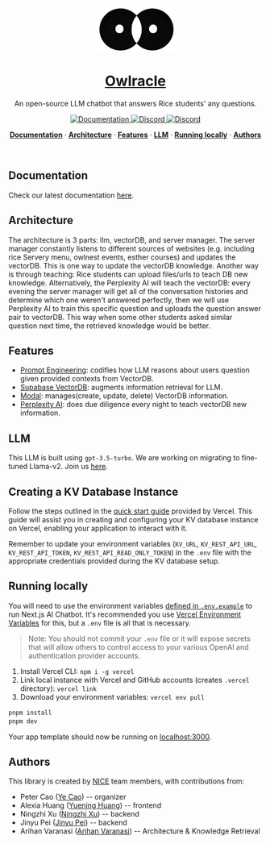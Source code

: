 <a href="https://www.owlracle.com">
  <p align="center">
    <img alt="Owracle - LLM develped by Nice Team." src="./components/images/owlracleLogo.png" width="163" height="89">
  </p>
  <h1 align="center">Owlracle</h1>
</a>

<p align="center">
  An open-source LLM chatbot that answers Rice students' any questions.
</p>

<p align="center">
  <a href="https://docs.owlracle.com/" target="_blank">
      <img src="https://img.shields.io/badge/docs-view-blue" alt="Documentation">
  </a>
  
  <a href="https://discord.com/invite/aHRxTK5jHG" target="_blank">
      <img src="https://img.shields.io/badge/discord-join-blue.svg?logo=discord&logoColor=white" alt="Discord">
  </a>

  <a href="yc127@rice.edu" target="_blank">
      <img src="https://img.shields.io/badge/email-contact-blue" alt="Discord">
  </a>
</p>

<p align="center">
  <a href="#documentation"><strong>Documentation</strong></a> ·
  <a href="#Architecture"><strong>Architecture</strong></a> ·
  <a href="#features"><strong>Features</strong></a> ·
  <a href="#model-providers"><strong>LLM</strong></a> ·
  <a href="#running-locally"><strong>Running locally</strong></a> ·
  <a href="#authors"><strong>Authors</strong></a>
</p>
<br/>

## Documentation
Check our latest documentation [here](https://docs.owlracle.com/).

## Architecture
The architecture is 3 parts: llm, vectorDB, and server manager. The server manager constantly listens to different sources of websites (e.g. including rice Servery menu, owlnest events, esther courses) and updates the vectorDB. This is one way to update the vectorDB knowledge. Another way is through teaching: Rice students can upload files/urls to teach DB new knowledge. Alternatively, the Perplexity AI will teach the vectorDB: every evening the server manager will get all of the conversation histories and determine which one weren't answered perfectly, then we will use Perplexity AI to train this specific question and uploads the question answer pair to vectorDB. This way when some other students asked similar question next time, the retrieved knowledge would be better.

## Features
<ul>
  <li><a href="https://github.com/Mr-Ye-Cao/Owlracle/blob/yc/app/api/chat/route.ts" target="_blank">Prompt Engineering</a>: codifies how LLM reasons about users question given provided contexts from VectorDB.</li>
  <li><a href="https://supabase.com/docs/guides/ai" target="_blank">Supabase VectorDB</a>: augments information retrieval for LLM.</li>
  <li><a href="https://modal.com/home" target="_blank">Modal</a>: manages(create, update, delete) VectorDB information.</li>
  <li><a href="https://www.perplexity.ai/" target="_blank">Perplexity AI</a>: does due diligence every night to teach vectorDB new information.</li>
</ul>

## LLM
This LLM is built using `gpt-3.5-turbo`. We are working on migrating to fine-tuned Llama-v2. Join us [here](https://github.com/Open-Nice/Owlracle-llama2.c).

## Creating a KV Database Instance

Follow the steps outlined in the [quick start guide](https://vercel.com/docs/storage/vercel-kv/quickstart#create-a-kv-database) provided by Vercel. This guide will assist you in creating and configuring your KV database instance on Vercel, enabling your application to interact with it.

Remember to update your environment variables (`KV_URL`, `KV_REST_API_URL`, `KV_REST_API_TOKEN`, `KV_REST_API_READ_ONLY_TOKEN`) in the `.env` file with the appropriate credentials provided during the KV database setup.


## Running locally

You will need to use the environment variables [defined in `.env.example`](.env.example) to run Next.js AI Chatbot. It's recommended you use [Vercel Environment Variables](https://vercel.com/docs/concepts/projects/environment-variables) for this, but a `.env` file is all that is necessary.

> Note: You should not commit your `.env` file or it will expose secrets that will allow others to control access to your various OpenAI and authentication provider accounts.

1. Install Vercel CLI: `npm i -g vercel`
2. Link local instance with Vercel and GitHub accounts (creates `.vercel` directory): `vercel link`
3. Download your environment variables: `vercel env pull`

```bash
pnpm install
pnpm dev
```

Your app template should now be running on [localhost:3000](http://localhost:3000/).

## Authors

This library is created by [NICE](https://github.com/Open-Nice) team members, with contributions from:

- Peter Cao ([Ye Cao](https://www.linkedin.com/in/ye-peter-cao-98870920b/)) -- organizer
- Alexia Huang ([Yuening Huang](https://www.linkedin.com/in/alexia-yuening-huang)) -- frontend
- Ningzhi Xu ([Ningzhi Xu](https://www.linkedin.com/in/ningzhi-xu-0914/)) -- backend
- Jinyu Pei ([Jinyu Pei](https://www.linkedin.com/in/jinyu-pei-b92b80249/)) -- backend
- Arihan Varanasi ([Arihan Varanasi](https://www.linkedin.com/in/arihanvaranasi/)) -- Architecture & Knowledge Retrieval
